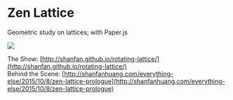 # Zen Lattice
Geometric study on lattices; with Paper.js

![](http://static1.squarespace.com/static/5155d350e4b0e1be884304d7/t/56454e7be4b034f10771c999/1447382652588/?format=2500w)

The Show: [http://shanfan.github.io/rotating-lattice/](http://shanfan.github.io/rotating-lattice/)  
Behind the Scene: [http://shanfanhuang.com/everything-else/2015/10/8/zen-lattice-prologue](http://shanfanhuang.com/everything-else/2015/10/8/zen-lattice-prologue)  
